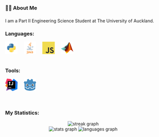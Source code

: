 <h3 align="left">👩‍💻  About Me</h3>

###

<p align="left">
  I am a Part II Engineering Science Student at The University of Auckland.
</p>


<h3 align="left">Languages:</h3>

<div align="left">
  <a href="https://python.org" target="_blank"><img alt="Python" height="40" src="https://raw.githubusercontent.com/github/explore/80688e429a7d4ef2fca1e82350fe8e3517d3494d/topics/python/python.png"></a>
  <img width="12" />
  <a href="https://java.com" target="_blank"><img alt="Java" height="40" src="https://raw.githubusercontent.com/github/explore/5b3600551e122a3277c2c5368af2ad5725ffa9a1/topics/java/java.png"></a>
  <img width="12" />
  <a href="https://javascript.com" target="_blank"><img alt="Javascript" height="40" src="https://raw.githubusercontent.com/github/explore/80688e429a7d4ef2fca1e82350fe8e3517d3494d/topics/javascript/javascript.png"></a>
  <img width="12" />
  <a href="https://mathworks.com/products/matlab.html" target="_blank"><img alt="Matlab" height="40" src="https://raw.githubusercontent.com/github/explore/fb1413905cbb7f6639f234c4e2c933e69f484a4f/topics/matlab/matlab.png"></a>
</div>

<br>

<h3 align="left">Tools:</h3>
<div align="left">
  <a href="https://jetbrains.com/idea" target="_blank"><img alt="IntelliJ" height="40" src="https://raw.githubusercontent.com/github/explore/caa262eeb858e81282d6f651d6eef1f8730b54ba/topics/intellij-idea/intellij-idea.png"></a>
  <img width="12" />
  <a href="https://www.godotengine.org" target="_blank"><img alt="Godot" height="40" src="https://raw.githubusercontent.com/github/explore/80688e429a7d4ef2fca1e82350fe8e3517d3494d/topics/godot/godot.png"></a>
</div>

<br>
<br>

<h3 align="left">My Statistics:</h3>

<div align="center">
  <img src="https://streak-stats.demolab.com?user=chriso345&locale=en&mode=daily&theme=github_dark_dimmed&hide_border=false&border_radius=5&order=3&bg_color=00000000" height="220" alt="streak graph"  />
</div>

<div align="center">
  <img src="https://github-readme-stats.vercel.app/api?username=chriso345&hide_title=false&hide_rank=false&show_icons=true&include_all_commits=true&count_private=true&disable_animations=false&locale=en&hide_border=true&order=1&theme=github_dark_dimmed&bg_color=00000000" height="150" alt="stats graph"  />
  <img src="https://github-readme-stats.vercel.app/api/top-langs?username=chriso345&locale=en&hide_title=false&layout=compact&card_width=320&langs_count=5&theme=github_dark_dimmed&hide_border=true&order=2&bg_color=00000000" height="150" alt="languages graph"  />
</div>
